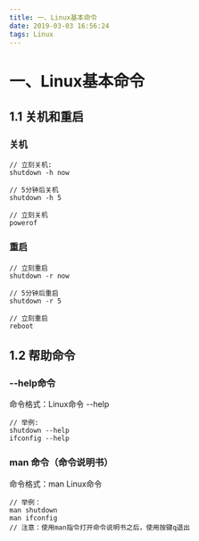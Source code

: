 ```yaml
---
title: 一、Linux基本命令
date: 2019-03-03 16:56:24
tags: Linux
---
```


# 一、Linux基本命令
## 1.1 关机和重启
### 关机

```
// 立刻关机:
shutdown -h now
```


```
// 5分钟后关机
shutdown -h 5
```


```
// 立刻关机
powerof 
```

### 重启


```
// 立刻重启
shutdown -r now
```

```
// 5分钟后重启
shutdown -r 5
```

```
// 立刻重启
reboot
```

## 1.2 帮助命令

### --help命令

命令格式：Linux命令 --help

```
// 举例:
shutdown --help
ifconfig --help
```

### man 命令（命令说明书）

命令格式：man Linux命令

```
// 举例：
man shutdown
man ifconfig
// 注意：使用man指令打开命令说明书之后，使用按键q退出
```


